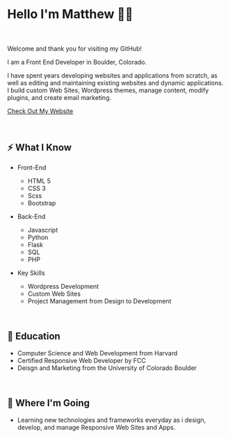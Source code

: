 
# Hello I'm Matthew 🙋‍♂️ 
### 

<br>

Welcome and thank you for visiting my GitHub! 

I am a Front End Developer in Boulder, Colorado.

I have spent years developing websites and applications from scratch, as well as editing and maintaining existing websites and dynamic applications. I build custom Web Sites, Wordpress themes, manage content, modify plugins, and create email marketing.

[ Check Out My Website](https://matthewpco.github.io/)



<br>

## ⚡ What I Know
- Front-End
    - HTML 5
    - CSS 3
    - Scss
    - Bootstrap 

- Back-End
    - Javascript
    - Python 
    - Flask
    - SQL
    - PHP

- Key Skills
    - Wordpress Development
    - Custom Web Sites
    - Project Management from Design to Development
<br>

## 📜 Education
- Computer Science and Web Development from Harvard
- Certified Responsive Web Developer by FCC
- Deisgn and Marketing from the University of Colorado Boulder

<br>

## 🚀 Where I'm Going
- Learning new technologies and frameworks everyday as i design, develop, and manage Responsive Web Sites and Apps.
